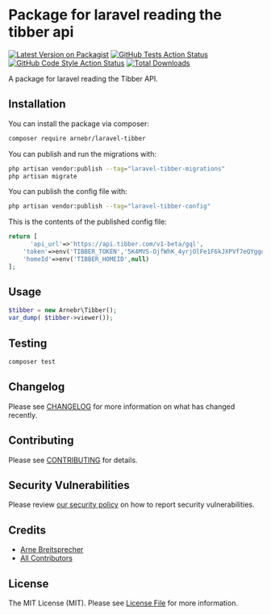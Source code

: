 # Package for laravel reading the tibber api

[![Latest Version on Packagist](https://img.shields.io/packagist/v/arnebr/laravel-tibber.svg?style=flat-square)](https://packagist.org/packages/arnebr/laravel-tibber)
[![GitHub Tests Action Status](https://img.shields.io/github/actions/workflow/status/arnebr/laravel-tibber/run-tests.yml?branch=main&label=tests&style=flat-square)](https://github.com/arnebr/laravel-tibber/actions?query=workflow%3Arun-tests+branch%3Amain)
[![GitHub Code Style Action Status](https://img.shields.io/github/actions/workflow/status/arnebr/laravel-tibber/fix-php-code-style-issues.yml?branch=main&label=code%20style&style=flat-square)](https://github.com/arnebr/laravel-tibber/actions?query=workflow%3A"Fix+PHP+code+style+issues"+branch%3Amain)
[![Total Downloads](https://img.shields.io/packagist/dt/arnebr/laravel-tibber.svg?style=flat-square)](https://packagist.org/packages/arnebr/laravel-tibber)

A package for laravel reading the Tibber API.


## Installation

You can install the package via composer:

```bash
composer require arnebr/laravel-tibber
```

You can publish and run the migrations with:

```bash
php artisan vendor:publish --tag="laravel-tibber-migrations"
php artisan migrate
```

You can publish the config file with:

```bash
php artisan vendor:publish --tag="laravel-tibber-config"
```

This is the contents of the published config file:

```php
return [
      'api_url'=>'https://api.tibber.com/v1-beta/gql',
    'token'=>env('TIBBER_TOKEN','5K4MVS-OjfWhK_4yrjOlFe1F6kJXPVf7eQYggo8ebAE'),
    'homeId'=>env('TIBBER_HOMEID',null)
];
```



## Usage

```php
$tibber = new Arnebr\Tibber();
var_dump( $tibber->viewer());
```

## Testing

```bash
composer test
```

## Changelog

Please see [CHANGELOG](CHANGELOG.md) for more information on what has changed recently.

## Contributing

Please see [CONTRIBUTING](CONTRIBUTING.md) for details.

## Security Vulnerabilities

Please review [our security policy](../../security/policy) on how to report security vulnerabilities.

## Credits

- [Arne Breitsprecher](https://github.com/arnebr)
- [All Contributors](../../contributors)

## License

The MIT License (MIT). Please see [License File](LICENSE.md) for more information.
